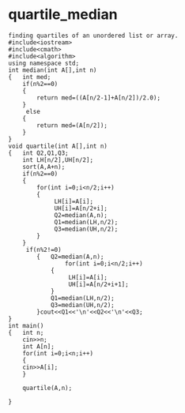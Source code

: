 # quartile_median
	finding quartiles of an unordered list or array.
	#include<iostream>
	#include<cmath>
	#include<algorithm>
	using namespace std;
	int median(int A[],int n)
	{	int med;
		if(n%2==0)
		{
			return med=((A[n/2-1]+A[n/2])/2.0);
		}
		 else
		{
			return med=(A[n/2]);
		}
	}
	void quartile(int A[],int n)
	{	int Q2,Q1,Q3;
		int LH[n/2],UH[n/2];
		sort(A,A+n);
		if(n%2==0)
		{
			for(int i=0;i<n/2;i++)
			{
				 LH[i]=A[i];
				 UH[i]=A[n/2+i];
				 Q2=median(A,n);
				 Q1=median(LH,n/2);
				 Q3=median(UH,n/2);
			}
		}
		 if(n%2!=0)
			{	Q2=median(A,n);
					for(int i=0;i<n/2;i++)
				{
					 LH[i]=A[i];
					 UH[i]=A[n/2+i+1];
				}	
				Q1=median(LH,n/2);
				Q3=median(UH,n/2);
			}cout<<Q1<<'\n'<<Q2<<'\n'<<Q3;
	}
	int main()
	{   int n;
	    cin>>n;
	    int A[n];
	    for(int i=0;i<n;i++)
	    {
		cin>>A[i];
	    }

		quartile(A,n);

	}

